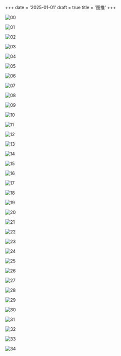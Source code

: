 +++
date = '2025-01-01'
draft = true
title = '图推'
+++

![00](https://notespace.oss-cn-guangzhou.aliyuncs.com/images/00.png)

![01](https://notespace.oss-cn-guangzhou.aliyuncs.com/images/01.png)

![02](https://notespace.oss-cn-guangzhou.aliyuncs.com/images/02.png)

![03](https://notespace.oss-cn-guangzhou.aliyuncs.com/images/03.png)

![04](https://notespace.oss-cn-guangzhou.aliyuncs.com/images/04.png)

![05](https://notespace.oss-cn-guangzhou.aliyuncs.com/images/05.png)

![06](https://notespace.oss-cn-guangzhou.aliyuncs.com/images/06.png)

![07](https://notespace.oss-cn-guangzhou.aliyuncs.com/images/07.png)

![08](https://notespace.oss-cn-guangzhou.aliyuncs.com/images/08.png)

![09](https://notespace.oss-cn-guangzhou.aliyuncs.com/images/09.png)

![10](https://notespace.oss-cn-guangzhou.aliyuncs.com/images/10.png)

![11](https://notespace.oss-cn-guangzhou.aliyuncs.com/images/11.png)

![12](https://notespace.oss-cn-guangzhou.aliyuncs.com/images/12.png)

![13](https://notespace.oss-cn-guangzhou.aliyuncs.com/images/13.png)

![14](https://notespace.oss-cn-guangzhou.aliyuncs.com/images/14.png)

![15](https://notespace.oss-cn-guangzhou.aliyuncs.com/images/15.png)

![16](https://notespace.oss-cn-guangzhou.aliyuncs.com/images/16.png)

![17](https://notespace.oss-cn-guangzhou.aliyuncs.com/images/17.png)

![18](https://notespace.oss-cn-guangzhou.aliyuncs.com/images/18.png)

![19](https://notespace.oss-cn-guangzhou.aliyuncs.com/images/19.png)

![20](https://notespace.oss-cn-guangzhou.aliyuncs.com/images/20.png)

![21](https://notespace.oss-cn-guangzhou.aliyuncs.com/images/21.png)

![22](https://notespace.oss-cn-guangzhou.aliyuncs.com/images/22.png)

![23](https://notespace.oss-cn-guangzhou.aliyuncs.com/images/23.png)

![24](https://notespace.oss-cn-guangzhou.aliyuncs.com/images/24.png)

![25](https://notespace.oss-cn-guangzhou.aliyuncs.com/images/25.png)

![26](https://notespace.oss-cn-guangzhou.aliyuncs.com/images/26.png)

![27](https://notespace.oss-cn-guangzhou.aliyuncs.com/images/27.png)

![28](https://notespace.oss-cn-guangzhou.aliyuncs.com/images/28.png)

![29](https://notespace.oss-cn-guangzhou.aliyuncs.com/images/29.png)

![30](https://notespace.oss-cn-guangzhou.aliyuncs.com/images/30.png)

![31](https://notespace.oss-cn-guangzhou.aliyuncs.com/images/31.png)

![32](https://notespace.oss-cn-guangzhou.aliyuncs.com/images/32.png)

![33](https://notespace.oss-cn-guangzhou.aliyuncs.com/images/33.png)

![34](https://notespace.oss-cn-guangzhou.aliyuncs.com/images/34.png)
